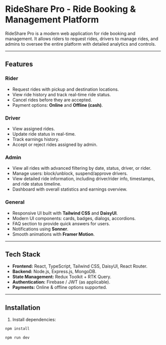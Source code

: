 # RideShare Pro - Ride Booking & Management Platform

RideShare Pro is a modern web application for ride booking and management. It allows riders to request rides, drivers to manage rides, and admins to oversee the entire platform with detailed analytics and controls.

---

## Features

### Rider
- Request rides with pickup and destination locations.
- View ride history and track real-time ride status.
- Cancel rides before they are accepted.
- Payment options: **Online** and **Offline (cash)**.

### Driver
- View assigned rides.
- Update ride status in real-time.
- Track earnings history.
- Accept or reject rides assigned by admin.

### Admin
- View all rides with advanced filtering by date, status, driver, or rider.
- Manage users: block/unblock, suspend/approve drivers.
- View detailed ride information, including driver/rider info, timestamps, and ride status timeline.
- Dashboard with overall statistics and earnings overview.

### General
- Responsive UI built with **Tailwind CSS** and **DaisyUI**.
- Modern UI components: cards, badges, dialogs, accordions.
- FAQ section to provide quick answers for users.
- Notifications using **Sonner**.
- Smooth animations with **Framer Motion**.

---

## Tech Stack

- **Frontend:** React, TypeScript, Tailwind CSS, DaisyUI, React Router.
- **Backend:** Node.js, Express.js, MongoDB.
- **State Management:** Redux Toolkit + RTK Query.
- **Authentication:** Firebase / JWT (as applicable).
- **Payments:** Online & offline options supported.

---

## Installation

1. Install dependencies:

```bash
npm install
```
```bash
npm run dev
